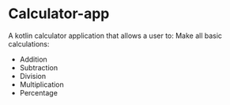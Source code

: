 # Calculator-app

A kotlin calculator application that allows a user to:
 Make all basic calculations:
  - Addition
  - Subtraction
  - Division
  - Multiplication
  - Percentage

